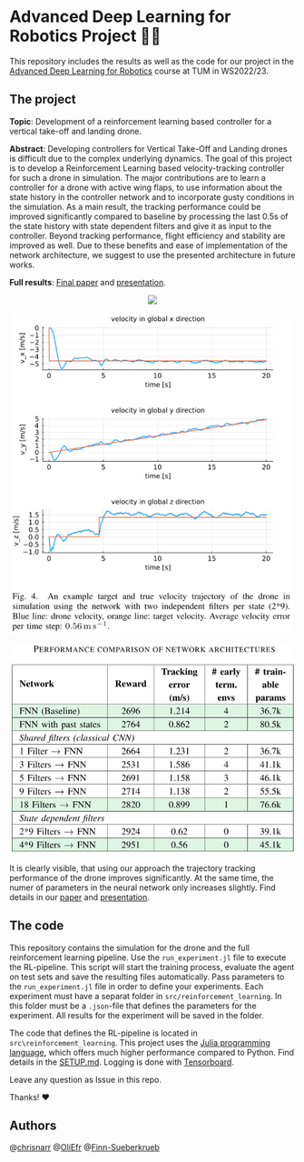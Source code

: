 # Advanced Deep Learning for Robotics Project 🤖🚀

This repository includes the results as well as the code for our project in the [Advanced Deep Learning for Robotics](https://bbaeuml.github.io/tum-adlr/adlr/index.html) course at TUM in WS2022/23.

## The project

**Topic**: Development of a reinforcement learning based controller for a vertical take-off and landing drone.

**Abstract**: Developing controllers for Vertical Take-Off and Landing drones is difficult due to the complex underlying dynamics. The goal of this project is to develop a Reinforcement Learning based velocity-tracking controller for such a drone in simulation. The major contributions are to learn a controller for a drone with active wing flaps, to use information about the state history in the controller network and to incorporate gusty conditions in the simulation. As a main result, the tracking performance could be improved significantly compared to baseline by processing the last 0.5s of the state history with state dependent filters and give it as input to the controller. Beyond tracking performance, flight efficiency and stability are improved as well. Due to these benefits and ease of implementation of the network architecture, we suggest to use the presented architecture in future works.

**Full results**: [Final paper](FinalReport-InClassPaper.pdf) and [presentation](FinalPresentation.pdf).



<p align="center">
  <img width="500" src="images/drone.png">
</p>
<p align="center">
  <img width="500" src="images/trajectory.png">
</p>
<p align="center">
  <img width="500" src="images/results.png">
</p>

It is clearly visible, that using our approach the trajectory tracking performance of the drone improves significantly. At the same time, the numer of parameters in the neural network only increases slightly. Find details in our [paper](FinalReport-InClassPaper.pdf) and [presentation](FinalPresentation.pdf).




## The code
This repository contains the simulation for the drone and the full reinforcement learning pipeline. Use the `run_experiment.jl` file to execute the RL-pipeline. This script will start the training process, evaluate the agent on test sets and save the resulting files automatically. Pass parameters to the `run_experiment.jl` file in order to define your experiments. Each experiment must have a separat folder in `src/reinforcement_learning`. In this folder must be a `.json`-file that defines the parameters for the experiment. All results for the experiment will be saved in the folder.

The code that defines the RL-pipeline is located in `src\reinforcement_learning`. This project uses the [Julia programming language](https://julialang.org/), which offers much higher performance compared to Python. Find details in the [SETUP.md](SETUP.md). Logging is done with [Tensorboard](https://www.tensorflow.org/tensorboard).

Leave any question as Issue in this repo.

Thanks! ❤️


## Authors
@[chrisnarr](https://github.com/chrisnarr)
@[OliEfr](https://github.com/OliEfr)
@[Finn-Sueberkrueb](https://github.com/Finn-Sueberkrueb)
